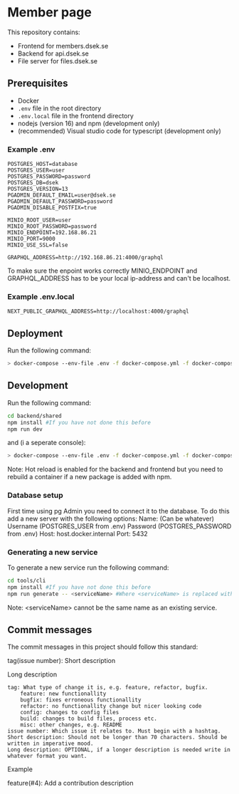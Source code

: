 # Member page
This repository contains:
 - Frontend for members.dsek.se
 - Backend for api.dsek.se
 - File server for files.dsek.se

## Prerequisites
- Docker
- `.env` file in the root directory
- `.env.local` file in the frontend directory
- nodejs (version 16) and npm (development only)
- (recommended) Visual studio code for typescript (development only)

### Example .env
```
POSTGRES_HOST=database
POSTGRES_USER=user
POSTGRES_PASSWORD=password
POSTGRES_DB=dsek
POSTGRES_VERSION=13
PGADMIN_DEFAULT_EMAIL=user@dsek.se
PGADMIN_DEFAULT_PASSWORD=password
PGADMIN_DISABLE_POSTFIX=true

MINIO_ROOT_USER=user
MINIO_ROOT_PASSWORD=password
MINIO_ENDPOINT=192.168.86.21
MINIO_PORT=9000
MINIO_USE_SSL=false

GRAPHQL_ADDRESS=http://192.168.86.21:4000/graphql
```
To make sure the enpoint works correctly MINIO_ENDPOINT and GRAPHQL_ADDRESS has to be your local ip-address and can't be localhost.

### Example .env.local
```
NEXT_PUBLIC_GRAPHQL_ADDRESS=http://localhost:4000/graphql
```

## Deployment
Run the following command:
```bash
> docker-compose --env-file .env -f docker-compose.yml -f docker-compose.minio.yml -f docker-compose.prod.yml up -d --build
```

## Development
Run the following command:
```bash
cd backend/shared
npm install #If you have not done this before
npm run dev
```
and (i a seperate console):
```bash
> docker-compose --env-file .env -f docker-compose.yml -f docker-compose.minio.yml -f docker-compose.dev.yml up -d --build
```

Note: Hot reload is enabled for the backend and frontend but you need to rebuild a container if a new package is added with npm.

### Database setup
First time using pg Admin you need to connect it to the database. To do this add a new server with the following options:
Name: (Can be whatever)
Username (POSTGRES_USER from .env)
Password (POSTGRES_PASSWORD from .env)
Host: host.docker.internal
Port: 5432

### Generating a new service
To generate a new service run the following command:
```bash
cd tools/cli
npm install #If you have not done this before
npm run generate -- <serviceName> #Where <serviceName> is replaced with desired name
```

Note: \<serviceName> cannot be the same name as an existing service.

## Commit messages

The commit messages in this project should follow this standard:

tag(issue number): Short description

Long description

    tag: What type of change it is, e.g. feature, refactor, bugfix.
        feature: new functionallity
        bugfix: fixes erroneous functionallity
        refactor: no functionallity change but nicer looking code
        config: changes to config files
        build: changes to build files, process etc.
        misc: other changes, e.g. README
    issue number: Which issue it relates to. Must begin with a hashtag.
    Short description: Should not be longer than 70 characters. Should be written in imperative mood.
    Long description: OPTIONAL, if a longer description is needed write in whatever format you want.

Example

feature(#4): Add a contribution description
